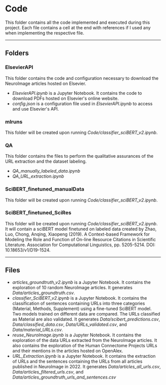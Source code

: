 <a name='code'></a>
# Code 
This folder contains all the code implemented and executed during this project. 
Each file contains a cell at the end with references if I used any when implementing the respective file. 

---

## Folders

### ElsevierAPI
This folder contains the code and configuration necessary to download the NeuroImage articles hosted on Elsevier. 
-  *ElsevierAPI.ipynb* is a Jupyter Notebook. It contains the code to download PDFs hosted on Elsevier's online website. 
- *config.json* is a configuration file used in *ElsevierAPI.ipynb* to access and use Elsevier's API. 

### mlruns 
This folder will be created upon running *Code/classifier_sciBERT_v2.ipynb*.

### QA 
This folder contains the files to perform the qualitative assurances of the URL extraction and the dataset labeling. 
- *QA_manually_labeled_data.ipynb*
- *QA_URL_extraction.ipynb*

### SciBERT_finetuned_manualData
This folder will be created upon running *Code/classifier_sciBERT_v2.ipynb*.

### SciBERT_finetuned_SciRes 
This folder will be created upon running *Code/classifier_sciBERT_v2.ipynb*. It will contain a sciBERT model finetuned on labeled data created by Zhao, Luo, Chong, Anqing, Xiaopeng (2019). A Context-based Framework for Modeling the Role and Function of On-line Resource Citations in Scientific Literature. Association for Computational Linguistics, pp. 5205-5214. DOI: 10.18653/v1/D19-1524. 

---

## Files
- *articles_groundtruth_v2.ipynb* is a Jupyter Notebook. It contains the exploration of 10 random NeuroImage articles. It generates *Data/articles_groundtruth.csv*. 
- *classifier_SciBERT_v2.ipynb* is a Jupyter Notebook. It contains the classification of sentences containing URLs into three categories (Material, Methods, Supplement) using a fine-tuned SciBERT model. Two models trained on different data are compared. The URLs classified as Material are also validated. It generates *Data/scibert_predictions.csv*, *Data/classified_data.csv*, *Data/URLs_validated.csv*, and *Data/material_URLs.csv*. 
- *reuse_NeuroImage.ipynb* is a Jupyter Notebook. It contains the exploration of the data URLs extracted from the NeuroImage articles. It also contains the exploration of the Human Connectome Projects URLs and their mentions in the articles hosted on OpenAlex. 
- *URL_Extraction.ipynb* is a Jupyter Notebook. It contains the extraction of URLs and the sentences containing the URLs from all articles published in NeuroImage in 2022. It generates *Data/articles_all_urls.csv*,  *Data/articles_filtered_urls.csv*, and *Data/articles_groundtruth_urls_and_sentences.csv*